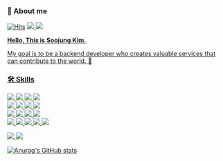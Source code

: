 ### 👋 About me
[![Hits](https://hits.seeyoufarm.com/api/count/incr/badge.svg?url=https%3A%2F%2Fgithub.com%2Fiamsoojung&count_bg=%2379C83D&title_bg=%23000000&icon=github.svg&icon_color=%23FFFFFF&title=hits&edge_flat=false)](https://hits.seeyoufarm.com) <a href="https://velog.io/@soojxng"><img src="https://img.shields.io/badge/-TechBlog-20C997?style=flat-square&logo=Velog&logoColor=white"> <a href="https://www.instagram.com/soojxng_"><img src="https://img.shields.io/badge/Instagram-E4405F?style=flat-square&logo=Instagram&logoColor=white"> 

   <b>Hello, This is Soojung Kim.</b><br/>
   
   My goal is to be a backend developer who creates valuable services that can contribute to the world. 🚀<br/>

### 🛠 Skills
<img src="https://img.shields.io/badge/c-A8B9CC?style=flat-square&logo=c&logoColor=white"> <img src="https://img.shields.io/badge/java-007396?style=flat-square&logo=OpenJDK&logoColor=white"> <img src="https://img.shields.io/badge/python-3776AB?style=flat-square&logo=python&logoColor=white"> <img src="https://img.shields.io/badge/javascript-F7DF1E?style=flat-square&logo=javascript&logoColor=black"><br>
<img src="https://img.shields.io/badge/SpringBoot-6DB33F?style=flat-square&logo=Spring&logoColor=white"> <img src="https://img.shields.io/badge/django-092E20?style=flat-square&logo=django&logoColor=white"> <img src="https://img.shields.io/badge/node.js-339933?style=flat-square&logo=Node.js&logoColor=white"> <img src="https://img.shields.io/badge/vue.js-4FC08D?style=flat-square&logo=vue.js&logoColor=white"><br>
<img src="https://img.shields.io/badge/mysql-4479A1?style=flat-square&logo=mysql&logoColor=white"> <img src="https://img.shields.io/badge/postgresql-4169E1?style=flat-square&logo=postgresql&logoColor=white"> 
<img src="https://img.shields.io/badge/Docker-2496ED?style=flat-square&logo=Docker&logoColor=white"/> <img src="https://img.shields.io/badge/Amazon AWS-232F3E?style=flat-square&logo=amazonaws&logoColor=white"/><br>
<img src="https://img.shields.io/badge/github-181717?style=flat-square&logo=github&logoColor=white"> <img src="https://img.shields.io/badge/git-F05032?style=flat-square&logo=git&logoColor=white">
<img src="https://img.shields.io/badge/notion-000000?style=flat-square&logo=notion&logoColor=white"> <img src="https://img.shields.io/badge/slack-4A154B?style=flat-square&logo=slack&logoColor=white">
<img src="https://img.shields.io/badge/jira-0052CC?style=flat-square&logo=jira&logoColor=white"> <br>

<div>
 <img src="http://mazassumnida.wtf/api/v2/generate_badge?boj=kim01"/>
 <img src="https://github-readme-stats.vercel.app/api/top-langs/?username=iamsoojung&layout=compact&hide=javascript,css,scss&theme=dracula&langs_count=8&exclude_repo=Algorithm_Study"/>
</div>

![Anurag's GitHub stats](https://github-readme-stats.vercel.app/api?username=iamsoojung&show_icons=true&theme=dracula)
